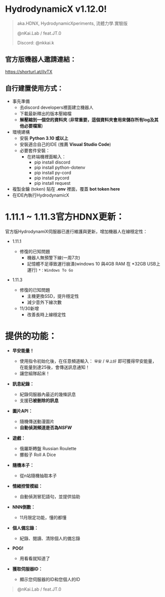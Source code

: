 # HydrodynamicX v1.12.0! 
> aka.HDNX, HydrodynamicXperiments, 流體力學.實驗版
> 
> @nKai.Lab / feat.JT.0
> 
> Discord: @nkkai.k

## 官方版機器人邀請連結：
https://shorturl.at/ilvTX

## 自行建置使用方式：
- 事先準備
  - 去discord developers裡面建立機器人
  - 下載最新釋出的版本壓縮檔
  - **解壓縮到一個空的資料夾** (**非常重要，這個資料夾會用來儲存所有log及其他必要檔案**)
- 環境建構
    - 安裝 **Python 3.10 或以上**
    - 安裝適合自己的IDE (推薦 **Visual Studio Code**)
    - 必要套件安裝：
      - 在終端機裡面輸入：
        - pip install discord
        - pip install python-dotenv
        - pip install py-cord
        - pip install pycord
        - pip install request
- 複製金鑰 (token) 貼在 **.env** 裡面，覆蓋 **bot token here**
- 在IDE內執行HydrodynamicX

# 1.11.1 ~ 1.11.3官方HDNX更新：
官方版HydrodynamiX伺服器已進行維護與更新，增加機器人在線穩定性：
- 1.11.1
  - 修復的已知問題
    - 機器人無預警下線(一周7次)
    - 記憶體不足導致運行崩潰(windows 10 與4GB RAM 在 *32GB USB上運行)
`*：Windows To Go`

- 1.11.3
  - 修復的已知問題
    - 主機更換SSD，提升穩定性
    - 減少意外下線次數
  - 11/30新增
    - 改善長時上線穩定性

# 提供的功能：
- **早安能量！**
  - 使用指令初始化後，在任意頻道輸入： `早安` / `早上好` 即可獲得早安能量，在能量到達25後，會傳送訊息通知！
  - 讓您組隊起床！
- **訊息紀錄：**
  - 紀錄伺服器內最近的幾條訊息
  - 支援**已被刪除的訊息**

- **圖片API：**
  - 隨機傳送動漫圖片
  - **自動偵測頻道是否為*NSFW***

- **遊戲：**
  - 俄羅斯轉盤 Russian Roulette
  - 擲骰子 Roll A Dice

- **隨機本子：**
  - 從n站隨機抽取本子

- **情緒控管模組：**
  - 自動偵測冒犯語句，並提供協助

- **NNN倒數：**
  - 11月限定功能，懂的都懂

- **個人備忘錄：**
  - 紀錄、閱讀、清除個人的備忘錄

- **POG!**
  - 用看看就知道了

- **獲取伺服器ID：**
  - 顯示您伺服器的ID和您個人的ID



> @nKai.Lab / feat.JT.0

